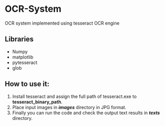 # OCR-System
OCR system implemented using tesseract OCR engine 

## Libraries 
- Numpy
- matplotlib
- pytesseract
- glob

## How to use it:
1. Install tesseract and assign the full path of tesseract.exe to **tesseract_binary_path**.
2. Place input images in **_images_** directory in JPG format.
3. Finally you can run the code and check the output text results in **_texts_** directory.


